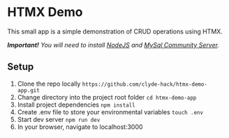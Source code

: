 # HTMX Demo

This small app is a simple demonstration of CRUD operations using HTMX.

**_Important!_** _You will need to install [NodeJS](https://nodejs.org/en) and [MySql Community Server](https://www.mysql.com/)._

## Setup

1. Clone the repo locally
   `https://github.com/clyde-hack/htmx-demo-app.git`
2. Change directory into the project root folder
   `cd htmx-demo-app`
3. Install project dependencies
   `npm install`
4. Create .env file to store your environmental variables
   `touch .env`
5. Start dev server
   `npm run dev`
6. In your browser, navigate to localhost:3000
